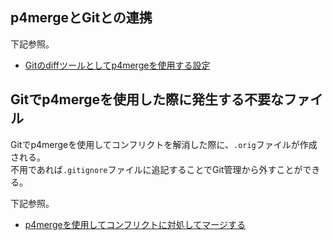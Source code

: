 ## p4mergeとGitとの連携

下記参照。

- [Gitのdiffツールとしてp4mergeを使用する設定](https://github.com/TAKAHIRO-24/TIL/blob/main/Tool/p4merge/setup%20for%20Git.md)

## Gitでp4mergeを使用した際に発生する不要なファイル

Gitでp4mergeを使用してコンフリクトを解消した際に、`.orig`ファイルが作成される。  
不用であれば`.gitignore`ファイルに追記することでGit管理から外すことができる。

下記参照。

- [p4mergeを使用してコンフリクトに対処してマージする](https://github.com/TAKAHIRO-24/TIL/blob/main/Git/command/merge.md)
